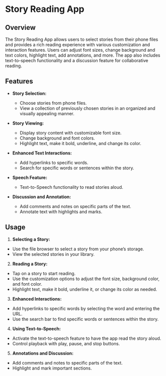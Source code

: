 # Story Reading App

## Overview
The Story Reading App allows users to select stories from their phone files and provides a rich reading experience with various customization and interaction features. Users can adjust font sizes, change background and text colors, highlight text, add annotations, and more. The app also includes text-to-speech functionality and a discussion feature for collaborative reading.

## Features
- **Story Selection:**
  - Choose stories from phone files.
  - View a collection of previously chosen stories in an organized and visually appealing manner.

- **Story Viewing:**
  - Display story content with customizable font size.
  - Change background and font colors.
  - Highlight text, make it bold, underline, and change its color.

- **Enhanced Text Interactions:**
  - Add hyperlinks to specific words.
  - Search for specific words or sentences within the story.

- **Speech Feature:**
  - Text-to-Speech functionality to read stories aloud.

- **Discussion and Annotation:**
  - Add comments and notes on specific parts of the text.
  - Annotate text with highlights and marks.

## Usage
1. **Selecting a Story:**
- Use the file browser to select a story from your phone’s storage.
- View the selected stories in your library.

2. **Reading a Story:**
- Tap on a story to start reading.
- Use the customization options to adjust the font size, background color, and font color.
- Highlight text, make it bold, underline it, or change its color as needed.

3. **Enhanced Interactions:**
- Add hyperlinks to specific words by selecting the word and entering the URL.
- Use the search bar to find specific words or sentences within the story.

4. **Using Text-to-Speech:**
- Activate the text-to-speech feature to have the app read the story aloud.
- Control playback with play, pause, and stop buttons.

5. **Annotations and Discussion:**
- Add comments and notes to specific parts of the text.
- Highlight and mark important sections.
